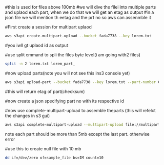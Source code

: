 #this is used for files above 100mb
#we will dive the filei into multiple parts and uplaod each part, when we do that we will get an etag as output
#in a json file we will mention th eetag and the prt no so aws can assenmble it

#First create a session for multipart uplaod
```sh 
aws s3api create-multipart-upload --bucket fada7738 --key lorem.txt
```
#you iwll gt uplaod id as output

#use split cmmand to spli the files byte level(i am going with2 files)
```sh
split -n 2 lorem.txt lorem_part_
```

#now upload parts(note you will not see this ins3 console yet)

```sh
aws s3api upload-part --bucket fada7738 --key lorem.txt --part-number 01 --body lorem_part_aa --upload-id ""
```

#this will return etag of part(checksum)

#now create a json specifying part no with its respective id 

#now use complete-multipart-upload to assemble theparts (this will refelct the changes in s3 gui)

```sh 
aws s3api complete-multipart-upload --multipart-upload file://multipart.json --bucket fada7738 --key lorem.txt --upload-id ""
```

note each part should be more than 5mb except the last part. otherwise error

#use this to create null file with 10 mb
```sh
dd if=/dev/zero of=sample_file bs=1M count=10

```


